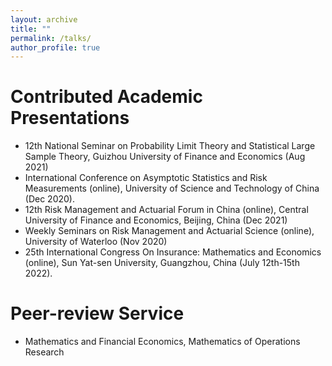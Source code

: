 ```yaml
---
layout: archive
title: ""
permalink: /talks/
author_profile: true
---
```


# Contributed Academic Presentations
* 12th National Seminar on Probability Limit Theory and Statistical Large Sample Theory, Guizhou University of Finance and Economics (Aug 2021)
* International Conference on Asymptotic Statistics and Risk Measurements (online), University of Science and Technology of China (Dec 2020).
* 12th Risk Management and Actuarial Forum in China (online), Central University of Finance and Economics, Beijing, China (Dec 2021)
* Weekly Seminars on Risk Management and Actuarial Science (online), University of Waterloo (Nov 2020)
* 25th International Congress On Insurance: Mathematics and Economics (online), Sun Yat-sen University, Guangzhou, China (July 12th-15th 2022).


# Peer-review Service
* Mathematics and Financial Economics, Mathematics of Operations Research
